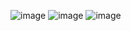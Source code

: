 
![image](https://user-images.githubusercontent.com/77621446/112934792-35f80500-912b-11eb-8bc9-0aca154f68d8.png)
![image](https://user-images.githubusercontent.com/77621446/112934855-4a3c0200-912b-11eb-8d37-2654f8861dac.png)
![image](https://user-images.githubusercontent.com/77621446/112934896-6049c280-912b-11eb-81d5-c52cf0fa7949.png)
